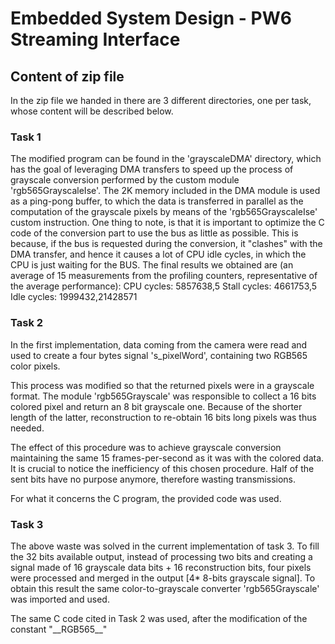 # Embedded System Design - PW6 Streaming Interface

## Content of zip file
In the zip file we handed in there are 3 different directories, one per task, whose content will be described below.

### Task 1
The modified program can be found in the 'grayscaleDMA' directory, which has the goal of leveraging DMA transfers to speed up the process of grayscale conversion performed by the custom module 'rgb565GrayscaleIse'.
The 2K memory included in the DMA module is used as a ping-pong buffer, to which the data is transferred in parallel as the computation of the grayscale pixels by means of the 'rgb565GrayscaleIse' custom instruction.
One thing to note, is that it is important to optimize the C code of the conversion part to use the bus as little as possible. This is because, if the bus is requested during the conversion, it "clashes" with the DMA transfer, and hence it causes a lot of CPU idle cycles, in which the CPU is just waiting for the BUS.
The final results we obtained are (an average of 15 measurements from the profiling counters, representative of the average performance):
CPU cycles: 5857638,5
Stall cycles: 4661753,5
Idle cycles: 1999432,21428571


### Task 2
In the first implementation, data coming from the camera were read and used to create a four bytes signal 's_pixelWord', containing two RGB565 color pixels.

This process was modified so that the returned pixels were in a grayscale format. The module 'rgb565Grayscale' was responsible to collect a 16 bits colored pixel and return an 8 bit grayscale one.
Because of the shorter length of the latter, reconstruction to re-obtain 16 bits long pixels was thus needed.

The effect of this procedure was to achieve grayscale conversion maintaining the same 15 frames-per-second as it was with the colored data. It is crucial to notice the inefficiency of this chosen procedure. Half of the sent bits have no purpose anymore, therefore wasting transmissions.

For what it concerns the C program, the provided code was used.

### Task 3
The above waste was solved in the current implementation of task 3. To fill the 32 bits available output, instead of processing two bits and creating a signal made of 16 grayscale data bits + 16 reconstruction bits, four pixels were processed and merged in the output [4* 8-bits grayscale signal].
To obtain this result the same color-to-grayscale converter 'rgb565Grayscale' was imported and used.

The same C code cited in Task 2 was used, after the modification of the constant "__RGB565\__"

